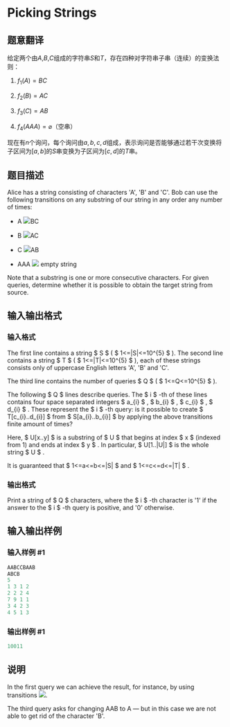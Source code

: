 # Picking Strings

## 题意翻译

给定两个由$A$,$B$,$C$组成的字符串$S$和$T$，存在四种对字符串子串（连续）的变换法则：

1. $f_1(A)=BC$

2. $f_2(B)=AC$

3. $f_3(C)=AB$

4. $f_4(AAA)=\varnothing$（空串）

现在有$n$个询问，每个询问由$a,b,c,d$组成，表示询问是否能够通过若干次变换将子区间为$[a,b]$的$S$串变换为子区间为$[c,d]$的$T$串。

## 题目描述

Alice has a string consisting of characters 'A', 'B' and 'C'. Bob can use the following transitions on any substring of our string in any order any number of times:

- A ![](https://cdn.luogu.com.cn/upload/vjudge_pic/CF923D/5a518872d8942914aef6c33d251688a64a8d6d74.png)BC

- B ![](https://cdn.luogu.com.cn/upload/vjudge_pic/CF923D/5a518872d8942914aef6c33d251688a64a8d6d74.png)AC

- C ![](https://cdn.luogu.com.cn/upload/vjudge_pic/CF923D/5a518872d8942914aef6c33d251688a64a8d6d74.png)AB

- AAA ![](https://cdn.luogu.com.cn/upload/vjudge_pic/CF923D/5a518872d8942914aef6c33d251688a64a8d6d74.png) empty string

Note that a substring is one or more consecutive characters. For given queries, determine whether it is possible to obtain the target string from source.

## 输入输出格式

### 输入格式

The first line contains a string $ S $ ( $ 1<=|S|<=10^{5} $ ). The second line contains a string $ T $ ( $ 1<=|T|<=10^{5} $ ), each of these strings consists only of uppercase English letters 'A', 'B' and 'C'.

The third line contains the number of queries $ Q $ ( $ 1<=Q<=10^{5} $ ).

The following $ Q $ lines describe queries. The $ i $ -th of these lines contains four space separated integers $ a_{i} $ , $ b_{i} $ , $ c_{i} $ , $ d_{i} $ . These represent the $ i $ -th query: is it possible to create $ T[c_{i}..d_{i}] $ from $ S[a_{i}..b_{i}] $ by applying the above transitions finite amount of times?

Here, $ U[x..y] $ is a substring of $ U $ that begins at index $ x $ (indexed from 1) and ends at index $ y $ . In particular, $ U[1..|U|] $ is the whole string $ U $ .

It is guaranteed that $ 1<=a<=b<=|S| $ and $ 1<=c<=d<=|T| $ .

### 输出格式

Print a string of $ Q $ characters, where the $ i $ -th character is '1' if the answer to the $ i $ -th query is positive, and '0' otherwise.

## 输入输出样例

### 输入样例 #1

```cpp
AABCCBAAB
ABCB
5
1 3 1 2
2 2 2 4
7 9 1 1
3 4 2 3
4 5 1 3

```
### 输出样例 #1

```cpp
10011

```
## 说明

In the first query we can achieve the result, for instance, by using transitions ![](https://cdn.luogu.com.cn/upload/vjudge_pic/CF923D/bc389404fee8abb9f1186ea5ef11a96a445486ca.png).

The third query asks for changing AAB to A — but in this case we are not able to get rid of the character 'B'.

